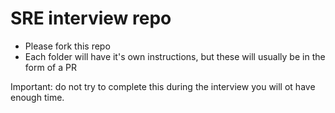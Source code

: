 # SRE interview repo

- Please fork this repo
- Each folder will have it's own instructions, but these will usually be in the form of a PR

Important: do not try to complete this during the interview you will ot have enough time.

